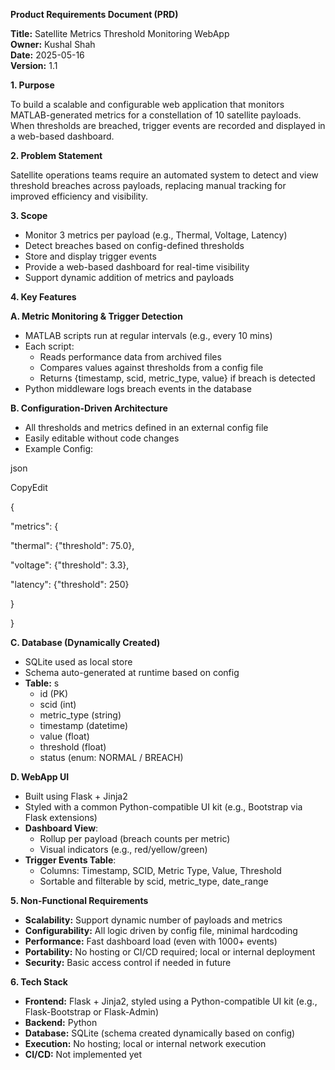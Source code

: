 **Product Requirements Document (PRD)**

**Title:** Satellite Metrics Threshold Monitoring WebApp  
**Owner:** Kushal Shah  
**Date:** 2025-05-16  
**Version:** 1.1

**1\. Purpose**

To build a scalable and configurable web application that monitors MATLAB-generated metrics for a constellation of 10 satellite payloads. When thresholds are breached, trigger events are recorded and displayed in a web-based dashboard.

**2\. Problem Statement**

Satellite operations teams require an automated system to detect and view threshold breaches across payloads, replacing manual tracking for improved efficiency and visibility.

**3\. Scope**

- Monitor 3 metrics per payload (e.g., Thermal, Voltage, Latency)
- Detect breaches based on config-defined thresholds
- Store and display trigger events
- Provide a web-based dashboard for real-time visibility
- Support dynamic addition of metrics and payloads

**4\. Key Features**

**A. Metric Monitoring & Trigger Detection**

- MATLAB scripts run at regular intervals (e.g., every 10 mins)
- Each script:
  - Reads performance data from archived files
  - Compares values against thresholds from a config file
  - Returns {timestamp, scid, metric_type, value} if breach is detected
- Python middleware logs breach events in the database

**B. Configuration-Driven Architecture**

- All thresholds and metrics defined in an external config file
- Easily editable without code changes
- Example Config:

json

CopyEdit

{

"metrics": {

"thermal": {"threshold": 75.0},

"voltage": {"threshold": 3.3},

"latency": {"threshold": 250}

}

}

**C. Database (Dynamically Created)**

- SQLite used as local store
- Schema auto-generated at runtime based on config
- **Table:** s
  - id (PK)
  - scid (int)
  - metric_type (string)
  - timestamp (datetime)
  - value (float)
  - threshold (float)
  - status (enum: NORMAL / BREACH)

**D. WebApp UI**

- Built using Flask + Jinja2
- Styled with a common Python-compatible UI kit (e.g., Bootstrap via Flask extensions)
- **Dashboard View**:
  - Rollup per payload (breach counts per metric)
  - Visual indicators (e.g., red/yellow/green)
- **Trigger Events Table**:
  - Columns: Timestamp, SCID, Metric Type, Value, Threshold
  - Sortable and filterable by scid, metric_type, date_range

**5\. Non-Functional Requirements**

- **Scalability:** Support dynamic number of payloads and metrics
- **Configurability:** All logic driven by config file, minimal hardcoding
- **Performance:** Fast dashboard load (even with 1000+ events)
- **Portability:** No hosting or CI/CD required; local or internal deployment
- **Security:** Basic access control if needed in future

**6\. Tech Stack**

- **Frontend:** Flask + Jinja2, styled using a Python-compatible UI kit (e.g., Flask-Bootstrap or Flask-Admin)
- **Backend:** Python
- **Database:** SQLite (schema created dynamically based on config)
- **Execution:** No hosting; local or internal network execution
- **CI/CD:** Not implemented yet
